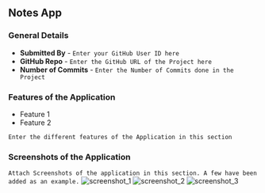 ## Notes App

### General Details
- **Submitted By** - `Enter your GitHub User ID here`
- **GitHub Repo** - `Enter the GitHub URL of the Project here`
- **Number of Commits** - `Enter the Number of Commits done in the Project`

### Features of the Application
- Feature 1
- Feature 2

`Enter the different features of the Application in this section`

### Screenshots of the Application
`Attach Screenshots of the application in this section. A few have been added as an example.`
![screenshot_1](https://user-images.githubusercontent.com/58032608/136856270-45f8768a-e192-4cc7-a805-e17846959a17.png)
![screenshot_2](https://user-images.githubusercontent.com/58032608/136856282-a8af97fe-d52e-4105-ad94-5ceaf2392338.png)
![screenshot_3](https://user-images.githubusercontent.com/58032608/136856324-8c73a608-6cf0-4541-9374-01148d419c48.png)
